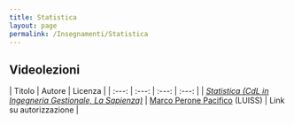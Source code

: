 ```yaml
---
title: Statistica
layout: page
permalink: /Insegnamenti/Statistica
---  
```


## Videolezioni

| Titolo | Autore | Licenza |
| :---: | :---: | :---: | :---: |
| [_Statistica (CdL in Ingegneria Gestionale, La Sapienza)_](https://www.youtube.com/playlist?list=PLAQopGWlIcyYS5uAXk6M6lD2uXW2_dnCG) | [Marco Perone Pacifico](https://economiaefinanza.luiss.it/docenti/cv/210809) (LUISS) | Link su autorizzazione |
